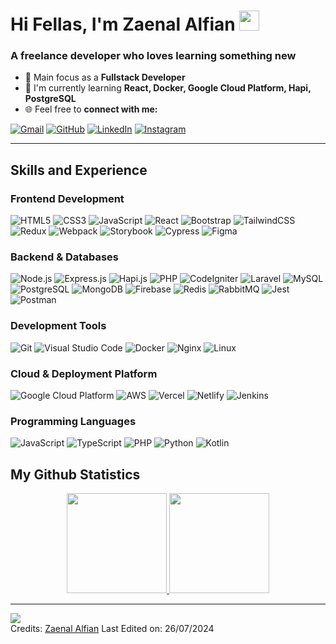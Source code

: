<h1>Hi Fellas, I'm Zaenal Alfian</a> 
<img src="https://github.com/blackcater/blackcater/raw/main/images/Hi.gif" height="32"/></h1>

### A freelance developer who loves learning something new
- 🎯 Main focus as a **Fullstack Developer**
- 🌱 I'm currently learning **React, Docker, Google Cloud Platform, Hapi, PostgreSQL**
- 🌐 Feel free to **connect with me:**

[![Gmail](https://img.shields.io/badge/gmail-%23EA4335.svg?style=plastic&logo=gmail&logoColor=white)](mailto:zaenalalfian20@gmail.com)
[![GitHub](https://img.shields.io/badge/github-%23181717.svg?style=plastic&logo=github&logoColor=white)](https://github.com/astrocoding)
[![LinkedIn](https://img.shields.io/badge/linkedin-%230A66C2.svg?style=plastic&logo=linkedin&logoColor=white)](https://www.linkedin.com/in/zaenal-alfian/)
[![Instagram](https://img.shields.io/badge/instagram-%23E4405F.svg?style=plastic&logo=instagram&logoColor=white)](https://www.instagram.com/zencode_/)

<hr>

## Skills and Experience
### Frontend Development
![HTML5](https://img.shields.io/badge/HTML5-orange.svg?style=for-the-badge&logo=HTML5&logoColor=white) 
![CSS3](https://img.shields.io/badge/CSS3-blue.svg?style=for-the-badge&logo=CSS3&logoColor=white)
![JavaScript](https://img.shields.io/badge/JavaScript-yellow.svg?style=for-the-badge&logo=JavaScript&logoColor=white)
![React](https://img.shields.io/badge/React-%2320232a.svg?style=for-the-badge&logo=React&logoColor=%2361DAFB)
![Bootstrap](https://img.shields.io/badge/Bootstrap-purple.svg?style=for-the-badge&logo=Bootstrap&logoColor=white)
![TailwindCSS](https://img.shields.io/badge/tailwindcss-%2338B2AC.svg?style=for-the-badge&logo=tailwind-css&logoColor=white)
![Redux](https://img.shields.io/badge/Redux-orchid.svg?style=for-the-badge&logo=Redux&logoColor=white)
![Webpack](https://img.shields.io/badge/Webpack-%2331A8FF.svg?style=for-the-badge&logo=Webpack&logoColor=white)
![Storybook](https://img.shields.io/badge/Storybook-hotpink.svg?style=for-the-badge&logo=Storybook&logoColor=white)
![Cypress](https://img.shields.io/badge/Cypress-green.svg?style=for-the-badge&logo=Cypress&logoColor=white)
![Figma](https://img.shields.io/badge/Figma-darkgray.svg?style=for-the-badge&logo=Figma&logoColor=white)

### Backend & Databases
![Node.js](https://img.shields.io/badge/Node.js-6DA55F?style=for-the-badge&logo=Node.js&logoColor=white)
![Express.js](https://img.shields.io/badge/Express.js-%23404d59.svg?style=for-the-badge&logo=express&logoColor=%2361DAFB)
![Hapi.js](https://img.shields.io/badge/Hapi.js-orange.svg?style=for-the-badge&logo=Hapi.js&logoColor=white)
![PHP](https://img.shields.io/badge/PHP-474A8A?style=for-the-badge&logo=PHP&logoColor=white)
![CodeIgniter](https://img.shields.io/badge/CodeIgniter-%23FF9A00.svg?style=for-the-badge&logo=CodeIgniter&logoColor=white)
![Laravel](https://img.shields.io/badge/Laravel-red.svg?style=for-the-badge&logo=Laravel&logoColor=white)
![MySQL](https://img.shields.io/badge/MySQL-42759C?style=for-the-badge&logo=MySQL&logoColor=white)
![PostgreSQL](https://img.shields.io/badge/PostgreSQL-31648C?style=for-the-badge&logo=PostgreSQL&logoColor=white)
![MongoDB](https://img.shields.io/badge/MongoDB-001D2A.svg?style=for-the-badge&logo=MongoDB&logoColor=00E761)
![Firebase](https://img.shields.io/badge/Firebase-717171?style=for-the-badge&logo=Firebase&logoColor=F7C52A)
![Redis](https://img.shields.io/badge/Redis-red.svg?style=for-the-badge&logo=Redis&logoColor=white)
![RabbitMQ](https://img.shields.io/badge/RabbitMQ-B2B2B2?style=for-the-badge&logo=RabbitMQ&logoColor=F76300)
![Jest](https://img.shields.io/badge/Jest-f14126?style=for-the-badge&logo=Jest&logoColor=white)
![Postman](https://img.shields.io/badge/Postman-FF6C37?style=for-the-badge&logo=Postman&logoColor=white)

### Development Tools
![Git](https://img.shields.io/badge/Git-E84E31?style=for-the-badge&logo=Git&logoColor=white)
![Visual Studio Code](https://img.shields.io/badge/Visual_Studio_Code-blue.svg?style=for-the-badge&logo=VisualStudioCode&logoColor=white)
![Docker](https://img.shields.io/badge/Docker-2391E6?style=for-the-badge&logo=Docker&logoColor=white)
![Nginx](https://img.shields.io/badge/Nginx-019137?style=for-the-badge&logo=Nginx&logoColor=white)
![Linux](https://img.shields.io/badge/Linux-black.svg?style=for-the-badge&logo=Linux&logoColor=E8B200)

### Cloud & Deployment Platform
![Google Cloud Platform](https://img.shields.io/badge/Google_Cloud_Platform-DADADA?style=for-the-badge&logo=GoogleCloud&logoColor=red)
![AWS](https://img.shields.io/badge/AWS-orange.svg?style=for-the-badge&logo=Amazon&logoColor=white)
![Vercel](https://img.shields.io/badge/Vercel-black.svg?style=for-the-badge&logo=Vercel&logoColor=white)
![Netlify](https://img.shields.io/badge/Netlify-37A9B5?style=for-the-badge&logo=Netlify&logoColor=white)
![Jenkins](https://img.shields.io/badge/Jenkins-F0F0F0?style=for-the-badge&logo=Jenkins&logoColor=CC3631)

### Programming Languages
![JavaScript](https://img.shields.io/badge/JavaScript-yellow.svg?style=for-the-badge&logo=JavaScript&logoColor=white)
![TypeScript](https://img.shields.io/badge/TypeScript-blue.svg?style=for-the-badge&logo=typescript&logoColor=white)
![PHP](https://img.shields.io/badge/PHP-474A8A?style=for-the-badge&logo=PHP&logoColor=white)
![Python](https://img.shields.io/badge/Python-356F9E?style=for-the-badge&logo=python&logoColor=yellow)
![Kotlin](https://img.shields.io/badge/Kotlin-9935EA?style=for-the-badge&logo=kotlin&logoColor=white)

## My Github Statistics
<p align="center">
	<a href="https://github.com/astrocoding">	  
  		<img height="160em" src="https://github-readme-stats.vercel.app/api?username=astrocoding&theme=react&show_icons=true&hide_border=true&count_private=true"/>
  		<img height="160em" src="https://github-readme-stats-eight-theta.vercel.app/api/top-langs/?username=astrocoding&theme=react&show_icons=true&hide_border=true&layout=compact"/>
	</a>
</p>
<hr>

![](https://komarev.com/ghpvc/?username=astrocoding)
<br>
Credits: [Zaenal Alfian](https://github.com/astrocoding)
Last Edited on: 26/07/2024

